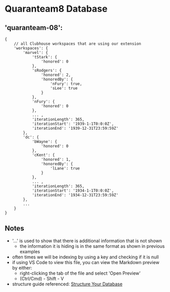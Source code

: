 # Quaranteam8 Database
##	'quaranteam-08':
	{
		// all Clubhouse workspaces that are using our extension
		'workspaces': {
			'marvel': {
				'tStark': {
					'honored': 0
				},
				'sRodgers': {
					'honored': 2,
					'honoredBy': {
						'nFury': true,
						'sLee': true
					}
				},
				'nFury': {
					'honored': 0
				},
				... ,
				'iterationLength': 365,
				'iterationStart': '1939-1-1T0:0:0Z',
				'iterationEnd': '1939-12-31T23:59:59Z'
			}, 
			'dc': {
				'bWayne': {
					'honored': 0
				},
				'cKent': {
					'honored': 1,
					'honoredBy': {
						'lLane': true
					}
				},
				... ,
				'iterationLength': 365,
				'iterationStart': '1934-1-1T0:0:0Z',
				'iterationEnd': '1934-12-31T23:59:59Z'
			},
			...
		}
	}
		
## Notes
* '...' is used to show that there is additional information that is not shown
	* the information it is hiding is in the same format as shown in previous examples
* often times we will be indexing by using a key and checking if it is null
* if using VS Code to view this file, you can view the Markdown preview by either:
	* right-clicking the tab of the file and select 'Open Preview'
	* (Ctrl/Cmd) - Shift - V
* structure guide referenced: [Structure Your Database](https://firebase.google.com/docs/database/web/structure-data)
